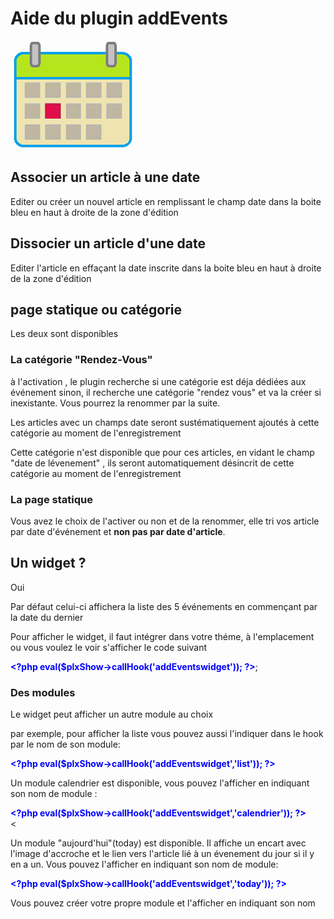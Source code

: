 <div class="help">
	<h1>Aide du plugin addEvents</h1>
  <img src="https://github.com/gcyrillus/addEvents/blob/main/event-icon.png?raw=true">
	<h2>Associer un article à une date</h2>
	<p>Editer ou créer un nouvel article en remplissant le champ date dans la boite bleu  en haut à droite de la zone d'édition</p>
	<h2>Dissocier un article d'une date</h2>
	<p>Editer l'article en effaçant la date inscrite dans la boite bleu  en haut à droite de la zone d'édition</p>
	<h2>page statique ou catégorie</h2>
	<p>Les deux sont disponibles</p>
	<h3>La catégorie "Rendez-Vous"</h3>
	<p>à l'activation , le plugin recherche si une catégorie est déja dédiées aux événement sinon, il recherche une catégorie "rendez vous" et va la créer si inexistante. Vous pourrez la renommer par la suite.</p>	
	<p>Les articles avec un champs date seront sustématiquement ajoutés à cette catégorie au moment de l'enregistrement</p>
	<p>Cette catégorie n'est disponible que pour ces articles, en vidant le champ "date de lévenement" , ils seront automatiquement désincrit de cette catégorie au moment de l'enregistrement</p>
	<h3>La page statique</h3>
	<p>Vous avez le choix de l'activer ou non et de la renommer, elle tri vos article par date d'événement et <b>non pas par date d'article</b>.</p>
	<h2>Un widget ?</h2>
	<p>Oui</p>
	<p>Par défaut celui-ci affichera la liste des 5 événements en commençant par la date du dernier</p>
<p>Pour afficher le widget, il faut intégrer dans votre théme, à l'emplacement ou vous voulez le voir s'afficher le code suivant</p></p>
<div class="ico"><b style="color:blue">&lt;?php eval($plxShow->callHook('addEventswidget')); ?&gt;</b>;</div>
<h3>Des modules</h3>
<p>Le widget peut afficher un autre module au choix</p>
<p>par exemple, pour afficher la liste vous pouvez aussi l'indiquer dans le hook par le nom de son module:</p>
<div class="ico" title="cliquez pour copier le code du widget"><b style="color:blue">&lt;?php eval($plxShow->callHook('addEventswidget','list')); ?&gt;</b></div>
<p>Un module calendrier est disponible, vous pouvez l'afficher en indiquant son nom de module :</p>
<div class="ico" title="cliquez pour copier le code du widget"><b style="color:blue">&lt;?php eval($plxShow->callHook('addEventswidget','calendrier')); ?&gt;</b> </div><
<p>Un module "aujourd'hui"(today) est disponible. Il affiche un encart avec l'image d'accroche et le 
lien vers l'article lié à un évenement du jour si il y en a un. Vous pouvez l'afficher en indiquant son nom de module:</p>
<div class="ico" title="cliquez pour copier le code du widget"><b style="color:blue">&lt;?php eval($plxShow->callHook('addEventswidget','today')); ?&gt;</b></div>
<p>Vous pouvez créer votre propre module et l'afficher en indiquant son nom</p>
</div>
